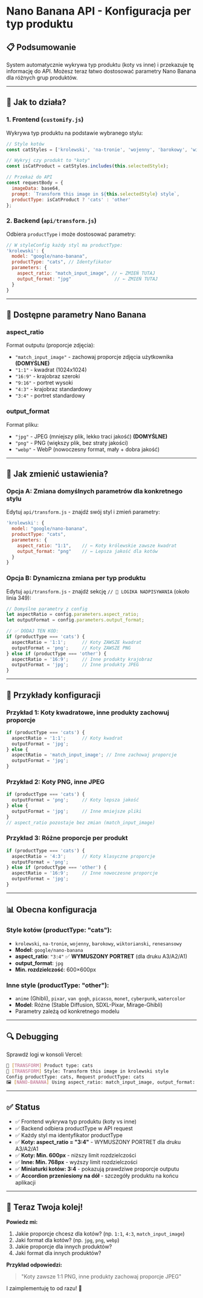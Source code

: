# Nano Banana API - Konfiguracja per typ produktu

## 📋 Podsumowanie

System automatycznie wykrywa typ produktu (koty vs inne) i przekazuje tę informację do API. Możesz teraz łatwo dostosować parametry Nano Banana dla różnych grup produktów.

---

## 🎯 Jak to działa?

### **1. Frontend (`customify.js`)**
Wykrywa typ produktu na podstawie wybranego stylu:

```javascript
// Style kotów
const catStyles = ['krolewski', 'na-tronie', 'wojenny', 'barokowy', 'wiktorianski', 'renesansowy'];

// Wykryj czy produkt to "koty"
const isCatProduct = catStyles.includes(this.selectedStyle);

// Przekaż do API
const requestBody = {
  imageData: base64,
  prompt: `Transform this image in ${this.selectedStyle} style`,
  productType: isCatProduct ? 'cats' : 'other'
};
```

### **2. Backend (`api/transform.js`)**
Odbiera `productType` i może dostosować parametry:

```javascript
// W styleConfig każdy styl ma productType:
'krolewski': {
  model: "google/nano-banana",
  productType: "cats", // Identyfikator
  parameters: {
    aspect_ratio: "match_input_image", // ← ZMIEŃ TUTAJ
    output_format: "jpg"                // ← ZMIEŃ TUTAJ
  }
}
```

---

## 🔧 Dostępne parametry Nano Banana

### **aspect_ratio**
Format outputu (proporcje zdjęcia):
- `"match_input_image"` - zachowaj proporcje zdjęcia użytkownika **(DOMYŚLNE)**
- `"1:1"` - kwadrat (1024x1024)
- `"16:9"` - krajobraz szeroki
- `"9:16"` - portret wysoki
- `"4:3"` - krajobraz standardowy
- `"3:4"` - portret standardowy

### **output_format**
Format pliku:
- `"jpg"` - JPEG (mniejszy plik, lekko traci jakość) **(DOMYŚLNE)**
- `"png"` - PNG (większy plik, bez straty jakości)
- `"webp"` - WebP (nowoczesny format, mały + dobra jakość)

---

## 📝 Jak zmienić ustawienia?

### **Opcja A: Zmiana domyślnych parametrów dla konkretnego stylu**

Edytuj `api/transform.js` - znajdź swój styl i zmień parametry:

```javascript
'krolewski': {
  model: "google/nano-banana",
  productType: "cats",
  parameters: {
    aspect_ratio: "1:1",    // ← Koty królewskie zawsze kwadrat
    output_format: "png"    // ← Lepsza jakość dla kotów
  }
}
```

### **Opcja B: Dynamiczna zmiana per typ produktu**

Edytuj `api/transform.js` - znajdź sekcję `// 🎯 LOGIKA NADPISYWANIA` (około linia 349):

```javascript
// Domyślne parametry z config
let aspectRatio = config.parameters.aspect_ratio;
let outputFormat = config.parameters.output_format;

// ✅ DODAJ TEN KOD:
if (productType === 'cats') {
  aspectRatio = '1:1';      // Koty ZAWSZE kwadrat
  outputFormat = 'png';     // Koty ZAWSZE PNG
} else if (productType === 'other') {
  aspectRatio = '16:9';     // Inne produkty krajobraz
  outputFormat = 'jpg';     // Inne produkty JPEG
}
```

---

## 🚀 Przykłady konfiguracji

### **Przykład 1: Koty kwadratowe, inne produkty zachowuj proporcje**

```javascript
if (productType === 'cats') {
  aspectRatio = '1:1';      // Koty kwadrat
  outputFormat = 'jpg';
} else {
  aspectRatio = 'match_input_image'; // Inne zachowaj proporcje
  outputFormat = 'jpg';
}
```

### **Przykład 2: Koty PNG, inne JPEG**

```javascript
if (productType === 'cats') {
  outputFormat = 'png';     // Koty lepsza jakość
} else {
  outputFormat = 'jpg';     // Inne mniejsze pliki
}
// aspect_ratio pozostaje bez zmian (match_input_image)
```

### **Przykład 3: Różne proporcje per produkt**

```javascript
if (productType === 'cats') {
  aspectRatio = '4:3';      // Koty klasyczne proporcje
  outputFormat = 'png';
} else if (productType === 'other') {
  aspectRatio = '16:9';     // Inne nowoczesne proporcje
  outputFormat = 'jpg';
}
```

---

## 📊 Obecna konfiguracja

### **Style kotów** (productType: "cats"):
- `krolewski`, `na-tronie`, `wojenny`, `barokowy`, `wiktorianski`, `renesansowy`
- **Model**: `google/nano-banana`
- **aspect_ratio**: `"3:4"` ✅ **WYMUSZONY PORTRET** (dla druku A3/A2/A1)
- **output_format**: `jpg`
- **Min. rozdzielczość**: 600×600px

### **Inne style** (productType: "other"):
- `anime` (Ghibli), `pixar`, `van gogh`, `picasso`, `monet`, `cyberpunk`, `watercolor`
- **Model**: Różne (Stable Diffusion, SDXL-Pixar, Mirage-Ghibli)
- Parametry zależą od konkretnego modelu

---

## 🔍 Debugging

Sprawdź logi w konsoli Vercel:

```bash
🎯 [TRANSFORM] Product type: cats
🎯 [TRANSFORM] Style: Transform this image in krolewski style
Config productType: cats, Request productType: cats
🖼️ [NANO-BANANA] Using aspect_ratio: match_input_image, output_format: jpg
```

---

## ✅ Status

- ✅ Frontend wykrywa typ produktu (koty vs inne)
- ✅ Backend odbiera productType w API request
- ✅ Każdy styl ma identyfikator productType
- ✅ **Koty: aspect_ratio = "3:4"** - WYMUSZONY PORTRET dla druku A3/A2/A1
- ✅ **Koty: Min. 600px** - niższy limit rozdzielczości
- ✅ **Inne: Min. 768px** - wyższy limit rozdzielczości
- ✅ **Miniaturki kotów: 3:4** - pokazują prawdziwe proporcje outputu
- ✅ **Accordion przeniesiony na dół** - szczegóły produktu na końcu aplikacji

---

## 🎨 Teraz Twoja kolej!

**Powiedz mi:**
1. Jakie proporcje chcesz dla kotów? (np. `1:1`, `4:3`, `match_input_image`)
2. Jaki format dla kotów? (np. `jpg`, `png`, `webp`)
3. Jakie proporcje dla innych produktów?
4. Jaki format dla innych produktów?

**Przykład odpowiedzi:**
> "Koty zawsze 1:1 PNG, inne produkty zachowaj proporcje JPEG"

I zaimplementuję to od razu! 🚀

